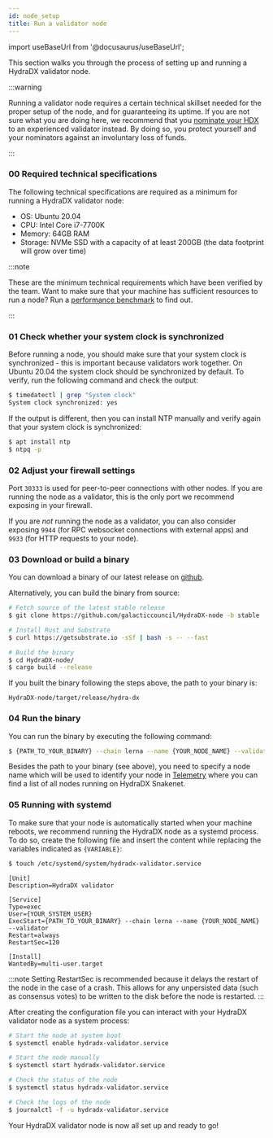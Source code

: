 ```yaml
---
id: node_setup
title: Run a validator node
---
```


import useBaseUrl from '@docusaurus/useBaseUrl';

This section walks you through the process of setting up and running a HydraDX validator node.

:::warning

Running a validator node requires a certain technical skillset needed for the proper setup of the node, and for guaranteeing its uptime. If you are not sure what you are doing here, we recommend that you [nominate your HDX](/start_nominate) to an experienced validator instead. By doing so, you protect yourself and your nominators against an involuntary loss of funds.

:::

### 00 Required technical specifications

The following technical specifications are required as a minimum for running a HydraDX validator node: 

* OS: Ubuntu 20.04
* CPU: Intel Core i7-7700K
* Memory: 64GB RAM
* Storage: NVMe SSD with a capacity of at least 200GB (the data footprint will grow over time)

:::note

These are the minimum technical requirements which have been verified by the team. Want to make sure that your machine has sufficient resources to run a node? Run a [performance benchmark](/performance_benchmark) to find out.

:::


### 01 Check whether your system clock is synchronized

Before running a node, you should make sure that your system clock is synchronized - this is important because validators work together. On Ubuntu 20.04 the system clock should be synchronized by default. To verify, run the following command and check the output:

```bash
$ timedatectl | grep "System clock"
System clock synchronized: yes
```

If the output is different, then you can install NTP manually and verify again that your system clock is synchronized:

```bash
$ apt install ntp
$ ntpq -p
```

### 02 Adjust your firewall settings
Port `30333` is used for peer-to-peer connections with other nodes. If you are running the node as a validator, this is the only port we recommend exposing in your firewall.

If you are *not* running the node as a validator, you can also consider exposing `9944` (for RPC websocket connections with external apps) and `9933` (for HTTP requests to your node).

### 03 Download or build a binary
You can download a binary of our latest release on [github](https://github.com/galacticcouncil/HydraDX-node/releases).

Alternatively, you can build the binary from source:

```bash
# Fetch source of the latest stable release
$ git clone https://github.com/galacticcouncil/HydraDX-node -b stable

# Install Rust and Substrate
$ curl https://getsubstrate.io -sSf | bash -s -- --fast

# Build the binary
$ cd HydraDX-node/
$ cargo build --release
```

If you built the binary following the steps above, the path to your binary is:
```
HydraDX-node/target/release/hydra-dx
```

### 04 Run the binary
You can run the binary by executing the following command:

```bash
$ {PATH_TO_YOUR_BINARY} --chain lerna --name {YOUR_NODE_NAME} --validator
```

Besides the path to your binary (see above), you need to specify a node name which will be used to identify your node in [Telemetry](https://telemetry.polkadot.io/#list/HydraDX%20Snakenet) where you can find a list of all nodes running on HydraDX Snakenet.

### 05 Running with systemd
To make sure that your node is automatically started when your machine reboots, we recommend running the HydraDX node as a systemd process. To do so, create the following file and insert the content while replacing the variables indicated as `{VARIABLE}`:

```bash
$ touch /etc/systemd/system/hydradx-validator.service
```

```
[Unit]
Description=HydraDX validator

[Service]
Type=exec
User={YOUR_SYSTEM_USER}
ExecStart={PATH_TO_YOUR_BINARY} --chain lerna --name {YOUR_NODE_NAME} --validator
Restart=always
RestartSec=120

[Install]
WantedBy=multi-user.target
```

:::note
Setting RestartSec is recommended because it delays the restart of the node in the case of a crash. This allows for any unpersisted data (such as consensus votes) to be written to the disk before the node is restarted.
:::

After creating the configuration file you can interact with your HydraDX validator node as a system process:
```bash
# Start the node at system boot
$ systemctl enable hydradx-validator.service

# Start the node manually
$ systemctl start hydradx-validator.service

# Check the status of the node
$ systemctl status hydradx-validator.service

# Check the logs of the node
$ journalctl -f -u hydradx-validator.service
```

Your HydraDX validator node is now all set up and ready to go!
